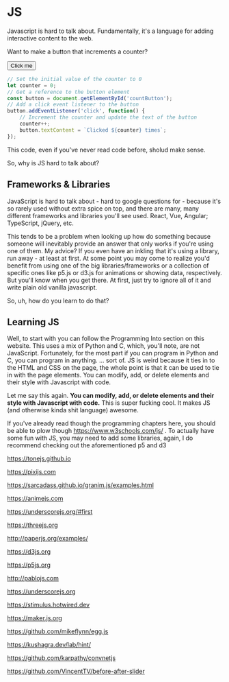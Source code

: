 # JS

<script>    document.getElementById("webMenu").open = true;</script>

Javascript is hard to talk about. Fundamentally, it's a language for adding interactive content to the web.

Want to make a button that increments a counter?

<button id="countButton">Click me</button>

<script>
// Set the initial value of the counter to 0
let counter = 0;
// Get a reference to the button element
const button = document.getElementById('countButton');
// Add a click event listener to the button
button.addEventListener('click', function() {
// Increment the counter and update the text of the button
counter++;
button.textContent = `Clicked ${counter} times`;
});
</script>



```js
// Set the initial value of the counter to 0
let counter = 0;
// Get a reference to the button element
const button = document.getElementById('countButton');
// Add a click event listener to the button
button.addEventListener('click', function() {
	// Increment the counter and update the text of the button
	counter++;
	button.textContent = `Clicked ${counter} times`;
});
```

This code, even if you've never read code before, sholud make sense.

So, why is JS hard to talk about?

## Frameworks & Libraries

JavaScript is hard to talk about - hard to google questions for - because it's so rarely used without extra spice on top, and there are many, many different frameworks and libraries you'll see used. React, Vue, Angular; TypeScript, jQuery, etc. 

This tends to be a problem when looking up how do something because someone will inevitably provide an answer that only works if you're using one of them. My advice? If you even have an inkling that it's using a library, run away - at least at first. At some point you may come to realize you'd benefit from using one of the big libraries/frameworks or a collection of specific ones like p5.js or d3.js for animations or showing data, respectively. But you'll know when you get there. At first, just try to ignore all of it and write plain old vanilla javascript.

So, uh, how do you learn to do that?

## Learning JS

Well, to start with you can follow the Programming Into section on this website. This uses a mix of Python and C, which, you'll note, are not JavaScript. Fortunately, for the most part if you can program in Python and C, you can program in anything. ... sort of. JS is weird because it ties in to the HTML and CSS on the page, the whole point is that it can be used to tie in with the page elements. You can modify, add, or delete elements and their style with Javascript with code.

Let me say this again. **You can modify, add, or delete elements and their style with Javascript with code.** This is super fucking cool. It makes JS (and otherwise kinda shit language) awesome.

If you've already read though the programming chapters here, you should be able to plow though https://www.w3schools.com/js/ . To actually have some fun with JS, you may need to add some libraries, again, I do recommend checking out the aforementioned p5 and d3



https://tonejs.github.io

https://pixijs.com

https://sarcadass.github.io/granim.js/examples.html

https://animejs.com

https://underscorejs.org/#first

https://threejs.org

http://paperjs.org/examples/

https://d3js.org

https://p5js.org

http://pablojs.com

https://underscorejs.org

https://stimulus.hotwired.dev

https://maker.js.org

https://github.com/mikeflynn/egg.js

https://kushagra.dev/lab/hint/

https://github.com/karpathy/convnetjs



https://github.com/VincentTV/before-after-slider





 
